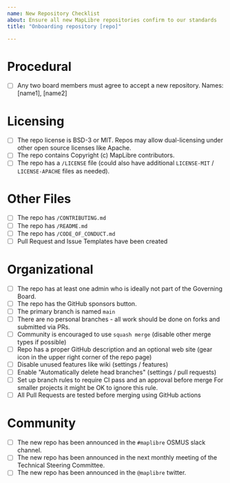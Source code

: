 ```yaml
---
name: New Repository Checklist
about: Ensure all new MapLibre repositories confirm to our standards
title: "Onboarding repository [repo]"

---
```


# Procedural
- [ ] Any two board members must agree to accept a new repository. Names: [name1], [name2]

# Licensing
- [ ] The repo license is BSD-3 or MIT.  Repos may allow dual-licensing under other open source licenses like Apache.
- [ ] The repo contains Copyright (c) <year> MapLibre contributors.
- [ ] The repo has a `/LICENSE` file (could also have additional `LICENSE-MIT` / `LICENSE-APACHE` files as needed).

# Other Files
- [ ] The repo has `/CONTRIBUTING.md`
- [ ] The repo has `/README.md`
- [ ] The repo has `/CODE_OF_CONDUCT.md`
- [ ] Pull Request and Issue Templates have been created

# Organizational
- [ ] The repo has at least one admin who is ideally not part of the Governing Board.
- [ ] The repo has the GitHub sponsors button.
- [ ] The primary branch is named `main`
- [ ] There are no personal branches - all work should be done on forks and submitted via PRs.
- [ ] Community is encouraged to use `squash merge` (disable other merge types if possible)
- [ ] Repo has a proper GitHub description and an optional web site (gear icon in the upper right corner of the repo page)
- [ ] Disable unused features like wiki (settings / features)
- [ ] Enable "Automatically delete head branches" (settings / pull requests)
- [ ] Set up branch rules to require CI pass and an approval before merge
  For smaller projects it might be OK to ignore this rule.
- [ ] All Pull Requests are tested before merging using GitHub actions
  
# Community
- [ ] The new repo has been announced in the `#maplibre` OSMUS slack channel.
- [ ] The new repo has been announced in the next monthly meeting of the Technical Steering Committee.
- [ ] The new repo has been announced in the `@maplibre` twitter.
